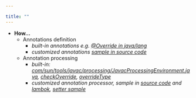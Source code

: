 ```yaml
---

title: "" 
---
```


- **How...**
  - Annotations definition
    - *built-in annotations e.g. [@Override in java/lang](https://github.com/openjdk/jdk/blob/master/src/java.base/share/classes/java/lang/Override.java)*
    - *customized annotations [sample in source code](https://github.com/openjdk/jdk/blob/master/test/langtools/tools/javac/processing/ReportOnImportedModuleAnnotation/mods-src1/annotation/annotation/ModuleWarn.java)*
  - Annotation processing
    - *built-in: [com/sun/tools/javac/processing/JavacProcessingEnvironment.java](https://github.com/openjdk/jdk/blob/master/src/jdk.compiler/share/classes/com/sun/tools/javac/processing/JavacProcessingEnvironment.java#L251), [checkOverride](https://github.com/openjdk/jdk/blob/master/src/jdk.compiler/share/classes/com/sun/tools/javac/comp/Attr.java#L1016), [overrideType](https://github.com/openjdk/jdk/blob/master/src/jdk.compiler/share/classes/com/sun/tools/javac/code/Symtab.java#L573)* 
    - *customized annotation processor, sample in [source code](https://github.com/openjdk/jdk/blob/master/test/langtools/tools/javac/processing/ReportOnImportedModuleAnnotation/mods-src1/processor/processor/ModuleWarnProcessor.java) and [lambok](https://github.com/projectlombok/lombok/blob/master/src/core/lombok/javac/apt/LombokProcessor.java#L328), [setter sample](http://codingcompiler.com/compile-time-processing-using-annotation-processor/)*

